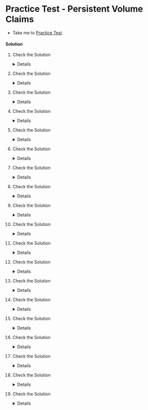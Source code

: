 # Practice Test - Persistent Volume Claims

- Take me to [Practice Test](https://kodekloud.com/topic/practice-test-persistent-volume-claims/)

#### Solution

  1. Check the Solution

     <details>

      ```
      OK
      ```

     </details>

  2. Check the Solution

     <details>

      ```
      OK
      ```

     </details>

  3. Check the Solution

     <details>

      ```
      No
      ```

     </details>

  4. Check the Solution

     <details>

      ```
      apiVersion: v1
      kind: Pod
      metadata:
        name: webapp
      spec:
        containers:
        - name: event-simulator
          image: kodekloud/event-simulator
          env:
          - name: LOG_HANDLERS
            value: file
          volumeMounts:
          - mountPath: /log
            name: log-volume
      
        volumes:
        - name: log-volume
          hostPath:
            # directory location on host
            path: /var/log/webapp
            # this field is optional
            type: Directory
      ```

      </details>

  5. Check the Solution

     <details>

      ```
      apiVersion: v1
      kind: PersistentVolume
      metadata:
        name: pv-log
      spec:
        accessModes:
          - ReadWriteMany
        capacity:
          storage: 100Mi
        hostPath:
          path: /pv/log
      ```

     </details>

  6. Check the Solution

     <details>

      ```
      kind: PersistentVolumeClaim
      apiVersion: v1
      metadata:
        name: claim-log-1
      spec:
        accessModes:
          - ReadWriteOnce
        resources:
          requests:
            storage: 50Mi
      ```

     </details>

  7. Check the Solution

     <details>

      ```
      PENDING
      ```

     </details>

  8. Check the Solution

     <details>

      ```
      AVAILABLE
      ```

     </details>

  9. Check the Solution

     <details>

      ```
      Access Modes Mismatch
      ```

     </details>

  10. Check the Solution

      <details>

       ```
       kind: PersistentVolumeClaim
       apiVersion: v1
       metadata:
         name: claim-log-1
       spec:
         accessModes:
           - ReadWriteMany
         resources:
           requests:
             storage: 50Mi
       ```

      </details>

  11. Check the Solution

      <details>

       ```
       100Mi
       ```

      </details>

  12. Check the Solution

      <details>

       ```
       apiVersion: v1
       kind: Pod
       metadata:
         name: webapp
       spec:
         containers:
         - name: event-simulator
           image: kodekloud/event-simulator
           env:
           - name: LOG_HANDLERS
             value: file
           volumeMounts:
           - mountPath: /log
             name: log-volume
       
         volumes:
         - name: log-volume
           persistentVolumeClaim:
             claimName: claim-log-1
       ```

      </details>

  13. Check the Solution

      <details>

       ```
       Retain
       ```

      </details>

  14. Check the Solution

      <details>

       ```
       The PV is not delete but not available
       ```

      </details>

  15. Check the Solution

      <details>

       ```
       The PVC is stuck in `terminating` state
       ```

      </details>

  16. Check the Solution

      <details>

       ```
       The PVC is being used by a POD
       ```

      </details>

  17. Check the Solution

      <details>

       ```
       kubectl delete pod webapp
       ```

      </details>

  18. Check the Solution

      <details>

       ```
       Deleted
       ```

      </details>

  19. Check the Solution

      <details>

       ```
       Released
       ```

      </details>
